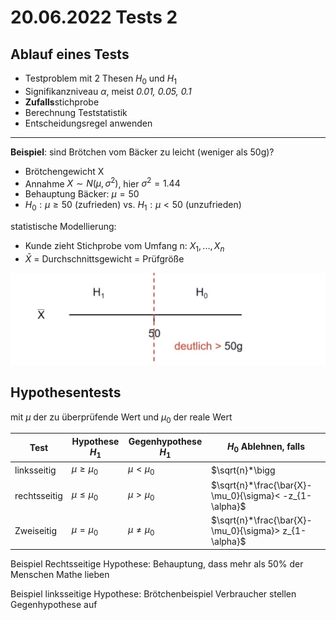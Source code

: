 # 20.06.2022 Tests 2

## Ablauf eines Tests

- Testproblem mit 2 Thesen $H_0$ und $H_1$
- Signifikanzniveau $\alpha$, meist *0.01, 0.05, 0.1*
- **Zufalls**stichprobe 
- Berechnung Teststatistik
- Entscheidungsregel anwenden

---

**Beispiel**: sind Brötchen vom Bäcker zu leicht (weniger als 50g)?

- Brötchengewicht X
- Annahme $X \sim N(\mu, \sigma^2)$, hier $\sigma^2 = 1.44$
- Behauptung Bäcker: $\mu = 50$
- $H_0: \mu \ge 50$ (zufrieden) vs. $H_1: \mu < 50$ (unzufrieden)

statistische Modellierung:

- Kunde zieht Stichprobe vom Umfang n: $X_1, ...,X_n$
- $\bar{X}$ = Durchschnittsgewicht = Prüfgröße

 ![2022-06-22_11.29.20](../images/2022-06-22_11.29.20.jpg)

## Hypothesentests

mit $\mu$ der zu überprüfende Wert und $\mu_0$ der reale Wert

| Test         | Hypothese $H_1$ | Gegenhypothese $H_1$ | $H_0$ Ablehnen, falls                                        |
| ------------ | --------------- | -------------------- | ------------------------------------------------------------ |
| linksseitig  | $\mu \ge \mu_0$ | $\mu < \mu_0$        | $\sqrt{n}*\bigg| \frac{\bar{X}- \mu_0}{\sigma}\bigg| > z_{1-\frac{\alpha}{2}}$ |
| rechtsseitig | $\mu \le \mu_0$ | $\mu > \mu_0$        | $\sqrt{n}*\frac{\bar{X}- \mu_0}{\sigma}< -z_{1-\alpha}$      |
| Zweiseitig   | $\mu = \mu_0$   | $\mu \ne \mu_0$      | $\sqrt{n}*\frac{\bar{X}- \mu_0}{\sigma}> z_{1-\alpha}$       |

Beispiel Rechtsseitige Hypothese: Behauptung, dass mehr als 50% der Menschen Mathe lieben

Beispiel linksseitige Hypothese: Brötchenbeispiel Verbraucher stellen Gegenhypothese auf




